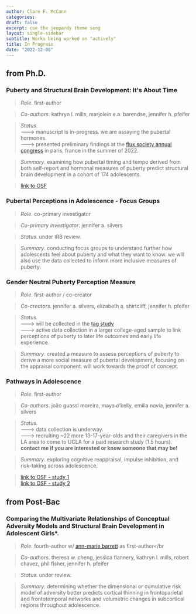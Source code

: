 ```yaml
---
author: Clare F. McCann
categories:
draft: false
excerpt: cue the jeopardy theme song
layout: single-sidebar
subtitle: Works being worked on "actively"
title: In Progress
date: "2022-12-08"
---
```


## from Ph.D.

### Puberty and Structural Brain Development: It's About Time</br>
> *Role*. first-author</br>

> *Co-authors*. kathryn l. mills, marjolein e.a. barendse, jennifer h. pfeifer

> *Status*. </br>
---> manuscript is in-progress. we are assaying the pubertal hormones.</br>
---> presented preliminary findings at the [flux society annual congress](https://fluxsociety.org/2022-paris/) in paris, france in the summer of 2022.

> *Summary*. examining how pubertal timing and tempo derived from both self-report and hormonal measures of puberty predict structural brain development in a cohort of 174 adolescents.

> [link to OSF](https://osf.io/3qnt7/)

### Pubertal Perceptions in Adolescence - Focus Groups</br>
> *Role*. co-primary investigator</br>

> *Co-primary investigator*. jennifer a. silvers

> *Status*. under IRB review.

> *Summary*. conducting focus groups to understand further how adolescents feel about puberty and what they want to know. we will also use the data collected to inform more inclusive measures of puberty.

### Gender Neutral Puberty Perception Measure</br>
> *Role*. first-author / co-creator

> *Co-creators*. jennifer a. silvers, elizabeth a. shirtcliff, jennifer h. pfeifer

> *Status*.</br>
---> will be collected in the [tag study](https://uodsnlab.com/our-research/project-one-ry55p) </br>
---> active data collection in a larger college-aged sample to link perceptions of puberty to later life outcomes and early life experience.

> *Summary*. created a measure to assess perceptions of puberty to derive a more social measure of pubertal development, focusing on the appraisal component. will work towards the proof of concept.

### Pathways in Adolescence</br>
> *Role*. first-author</br>

> *Co-authors*. joão guassi moreira, maya o'kelly, emilia novia, jennifer a. silvers

> *Status*.</br>
---> data collection is underway.</br>
---> recruiting ~22 more 13-17-year-olds and their caregivers in the LA area to come to UCLA for a paid research study (1.5 hours). **contact me if you are interested or know someone that may be!**

> *Summary*. exploring cognitive reappraisal, impulse inhibition, and risk-taking across adolescence.

> [link to OSF - study 1](https://osf.io/3ju8p/) </br>
> [link to OSF - study 2](https://osf.io/3u26x/)

## from Post-Bac

### Comparing the Multivariate Relationships of Conceptual Adversity Models and Structural Brain Development in Adolescent Girls*.</br>
> *Role*. fourth-author w/ [ann-marie barrett](https://uodsnlab.com/team/annmariebarrett) as first-author</br

> *Co-authors*. theresa w. cheng, jessica flannery, kathryn l. mills, robert chavez, phil fisher, jennifer h. pfeifer

> *Status*. under review.

> *Summary*. determining whether the dimensional or cumulative risk model of adversity better predicts cortical thinning in frontoparietal and frontotemporal networks and volumetric changes in subcortical regions throughout adolescence.
